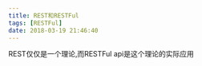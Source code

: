 ```yaml
---
title: REST和RESTFul
tags: [RESTFul]
date: 2018-03-19 21:46:40
---
```

REST仅仅是一个理论,而RESTFul api是这个理论的实际应用
<!--more-->